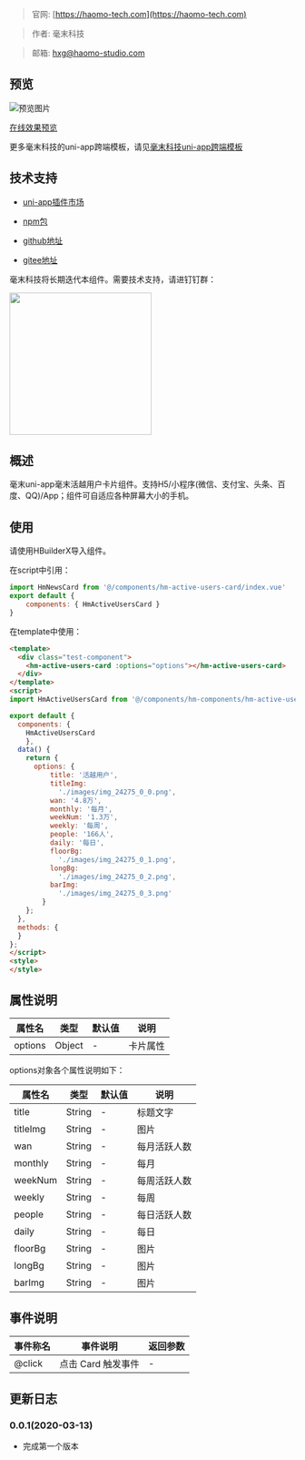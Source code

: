 > 官网: [https://haomo-tech.com](https://haomo-tech.com)

> 作者: 毫末科技

> 邮箱: hxg@haomo-studio.com

## 预览

![预览图片](http://downloads.haomo-tech.com/uniapp/hm-active-users-card.png)

[在线效果预览](http://template.uniapp.haomo-tech.com/pages/haomo/test-component/hm-active-users-card)

更多毫末科技的uni-app跨端模板，请见[毫末科技uni-app跨端模板](https://haomo-tech.com/sale.html)

## 技术支持

* [uni-app插件市场](https://ext.dcloud.net.cn/plugin?id=1423)

* [npm包](https://www.npmjs.com/package/hm-uniapp-active-users-card)

* [github地址](https://github.com/haomo-studio/hm-uniapp-active-users-card)

* [gitee地址](https://gitee.com/haomo/hm-uniapp-active-users-card)


毫末科技将长期迭代本组件。需要技术支持，请进钉钉群：

<img width="250" src="http://downloads.haomo-tech.com/%E6%AF%AB%E6%9C%ABuniapp%E7%BB%84%E4%BB%B6%E6%8A%80%E6%9C%AF%E6%94%AF%E6%8C%81.jpg">

## 概述

毫末uni-app毫末活越用户卡片组件。支持H5/小程序(微信、支付宝、头条、百度、QQ)/App；组件可自适应各种屏幕大小的手机。

## 使用

请使用HBuilderX导入组件。

在script中引用：

```javascript
import HmNewsCard from '@/components/hm-active-users-card/index.vue'
export default {
    components: { HmActiveUsersCard }
}
```

在template中使用：

```html
<template>
  <div class="test-component">
    <hm-active-users-card :options="options"></hm-active-users-card>
  </div>
</template>
<script>
import HmActiveUsersCard from '@/components/hm-components/hm-active-users-card/index.vue'

export default {
  components: {
    HmActiveUsersCard
    },
  data() {
    return {
      options: {
          title: '活越用户',
          titleImg:
            './images/img_24275_0_0.png',
          wan: '4.8万',
          monthly: '每月',
          weekNum: '1.3万',
          weekly: '每周',
          people: '166人',
          daily: '每日',
          floorBg:
            './images/img_24275_0_1.png',
          longBg:
            './images/img_24275_0_2.png',
          barImg:
            './images/img_24275_0_3.png'
        }
    };
  },
  methods: {
  }
};
</script>
<style>
</style>

```

## 属性说明

| 属性名        | 类型     | 默认值 | 说明                                                                       |
|-----------   |---------|--------|----------------------------------------------------------------------------|
| options        | Object  | -      | 卡片属性                                                                   |

options对象各个属性说明如下：

| 属性名        | 类型     | 默认值 | 说明                                                                       |
|-----------   |---------|--------|----------------------------------------------------------------------------|
| title        | String  | -      | 标题文字                                                                   |
| titleImg        | String  | -      | 图片                                                                   |
| wan        | String  | -      | 每月活跃人数                                                                   |
| monthly        | String  | -      | 每月                                                                   |
| weekNum        | String  | -      | 每周活跃人数                                                                   |
| weekly        | String  | -      | 每周                                                                  |
| people        | String  | -      | 每日活跃人数                                                                   |
| daily        | String  | -      | 每日                                                                   |
| floorBg        | String  | -      | 图片                                                                   |
| longBg        | String  | -      | 图片                                                                   |
| barImg        | String  | -      | 图片                                                                   |

## 事件说明

| 事件称名   | 事件说明           | 返回参数 |
|----------|--------------------|----------|
| @click   | 点击 Card 触发事件 | -        |

## 更新日志

### 0.0.1(2020-03-13)

* 完成第一个版本